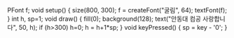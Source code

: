 PFont f;
void setup() {
  size(800, 300);
  f = createFont("굴림", 64);
  textFont(f);
}
int h, sp=1;
void draw() {
  fill(0);
  background(128);
  text("안동대 컴공 사랑합니다", 50, h);
  if (h>300) h=0;
  h = h+1*sp;
}
void keyPressed() {
  sp = key - '0';
}

